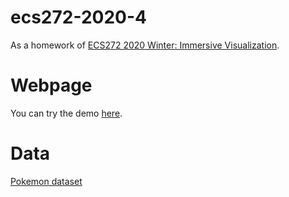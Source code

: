 # ecs272-2020-4

As a homework of [ECS272 2020 Winter: Immersive Visualization](https://github.com/ucdavis/ECS272-Winter2020).

# Webpage

You can try the demo [here](https://keita-makino.github.io/ecs272-2020-4).

# Data

[Pokemon dataset](https://www.kaggle.com/alopez247/pokemon)
